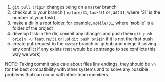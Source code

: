 1. `git pull origin` changes being on a `master` branch
2. checkout to your branch (`feature/31`, `task/31` or just `31`, where '31' is the number of your task)
3. make a dir in a root folder, for example, `mobile/31`, where 'mobile' is a folder of the project
4. develop task in the dir, commit any changes and push them `git push origin -u feature/31` or just `git push origin` if it is not the first push
5. create pull request to the `master` branch on github and merge it solving any conflict if any exists (that would be so strange to see conflicts this way we work)

NOTE: Taking commit take care about files line endings, they should be `\n` for the best compatibility with other systems and to solve any possible problems that can occur with other team members.

